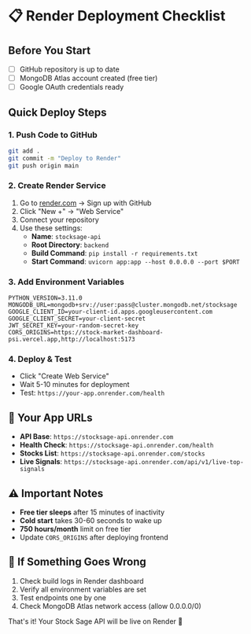 # 📋 Render Deployment Checklist

## Before You Start

- [ ] GitHub repository is up to date
- [ ] MongoDB Atlas account created (free tier)
- [ ] Google OAuth credentials ready

## Quick Deploy Steps

### 1. Push Code to GitHub

```bash
git add .
git commit -m "Deploy to Render"
git push origin main
```

### 2. Create Render Service

1. Go to [render.com](https://render.com) → Sign up with GitHub
2. Click "New +" → "Web Service"
3. Connect your repository
4. Use these settings:
   - **Name**: `stocksage-api`
   - **Root Directory**: `backend`
   - **Build Command**: `pip install -r requirements.txt`
   - **Start Command**: `uvicorn app:app --host 0.0.0.0 --port $PORT`

### 3. Add Environment Variables

```
PYTHON_VERSION=3.11.0
MONGODB_URL=mongodb+srv://user:pass@cluster.mongodb.net/stocksage
GOOGLE_CLIENT_ID=your-client-id.apps.googleusercontent.com
GOOGLE_CLIENT_SECRET=your-client-secret
JWT_SECRET_KEY=your-random-secret-key
CORS_ORIGINS=https://stock-market-dashboard-psi.vercel.app,http://localhost:5173
```

### 4. Deploy & Test

- Click "Create Web Service"
- Wait 5-10 minutes for deployment
- Test: `https://your-app.onrender.com/health`

## 🎯 Your App URLs

- **API Base**: `https://stocksage-api.onrender.com`
- **Health Check**: `https://stocksage-api.onrender.com/health`
- **Stocks List**: `https://stocksage-api.onrender.com/stocks`
- **Live Signals**: `https://stocksage-api.onrender.com/api/v1/live-top-signals`

## ⚠️ Important Notes

- **Free tier sleeps** after 15 minutes of inactivity
- **Cold start** takes 30-60 seconds to wake up
- **750 hours/month** limit on free tier
- Update `CORS_ORIGINS` after deploying frontend

## 🔧 If Something Goes Wrong

1. Check build logs in Render dashboard
2. Verify all environment variables are set
3. Test endpoints one by one
4. Check MongoDB Atlas network access (allow 0.0.0.0/0)

That's it! Your Stock Sage API will be live on Render 🚀
